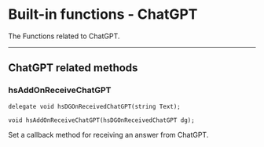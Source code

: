 # Built-in functions - ChatGPT

The Functions related to ChatGPT.

***

## ChatGPT related methods

### hsAddOnReceiveChatGPT

`delegate void hsDGOnReceivedChatGPT(string Text);`

`void hsAddOnReceiveChatGPT(hsDGOnReceivedChatGPT dg);`

Set a callback method for receiving an answer from ChatGPT.
